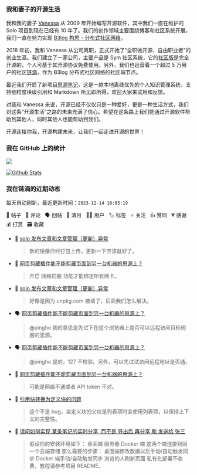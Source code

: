 ### 我和妻子的开源生活

我和我的妻子 [Vanessa](https://github.com/Vanessa219) 从 2009 年开始编写开源软件，其中我们一直在维护的 Solo 项目到现在已经有 10 年了。我们的创作领域主要围绕博客和社区系统开展，我们一直在努力实现 [B3log 构思 - 分布式社区网络](https://ld246.com/article/1546941897596)。

2018 年初，我和 Vanessa 从公司离职，正式开始了“全职做开源、自由职业者”的创业生涯。我们建立了一家公司，主要产品是 Sym 社区系统，它的[社区版](https://github.com/88250/symphony)是完全开源的，个人可基于其开源协议免费使用。另外，我们也运营着一个超过 5 万用户的社区[链滴](https://ld246.com)，作为 B3log 分布式社区网络的社区端节点。

最近我们开启了新项目[思源笔记](https://github.com/siyuan-note/siyuan)，这是一款本地离线优先的个人知识管理系统，支持细粒度块级引用和 Markdown 所见即所得，欢迎大家来试用和反馈。

对我和 Vanessa 来说，开源已经不仅仅只是一种爱好，更是一种生活方式，我们对这条“开源生活”之路的未来充满了信心。希望在这条路上我们能通过开源软件帮助到其他人，同时其他人也能帮助到我们。

开源连接你我，开源构建未来，让我们一起走进开源的世界！

### 我在 GitHub 上的统计

<a title="Hits" target="_blank" href="https://github.com/88250/88250"><img src="https://hits.b3log.org/88250/88250.svg"></a>

[![Github Stats](https://github-readme-stats.vercel.app/api?username=88250&theme=tokyonight&show_icons=true)](https://github.com/88250)

<!--events start -->

### 我在链滴的近期动态

每天自动刷新，最近更新时间：`2023-12-14 16:05:19`

📝 帖子 &nbsp; 💬 评论 &nbsp; 🗣 回帖 &nbsp; 🌙 清月 &nbsp; 👨‍💻 用户 &nbsp; 🏷️ 标签 &nbsp; ⭐️ 关注 &nbsp; 👍 赞同 &nbsp; 💗 感谢 &nbsp; 💰 打赏 &nbsp; 🗃 收藏

* 💬 [solo 发布文章和文章管理（更新）异常](https://ld246.com/article/1702535619033/comment/1702539695281#comments)

  > 新的镜像已经打包上传，更新一下应该就好了。
* 💬 [网页剪藏插件能不能剪藏页面到另一台机器的思源上？](https://ld246.com/article/1702528598686/comment/1702537242001#comments)

  > 开启 网络伺服 功能才能绑定所有网卡。
* 💬 [solo 发布文章和文章管理（更新）异常](https://ld246.com/article/1702535619033/comment/1702537200890#comments)

  > 好像是因为 unpkg.com 被墙了，后面我们怎么解决。
* 🗣 [网页剪藏插件能不能剪藏页面到另一台机器的思源上？](https://ld246.com/article/1702528598686/comment/1702528654428#comments)

  > @pinghe 我的意思是先试下在这个浏览器上是否可以远程访问目标伺服的思源。
* 🗣 [网页剪藏插件能不能剪藏页面到另一台机器的思源上？](https://ld246.com/article/1702528598686/comment/1702528654428#comments)

  > @pinghe 是的，127 不校验。另外，可以先试试访问远程地址是否通。
* 💬 [网页剪藏插件能不能剪藏页面到另一台机器的思源上？](https://ld246.com/article/1702528598686/comment/1702528654428#comments)

  > 可能是网络不通或者 API token 不对。
* 💬 [引用块转换为定义块的问题](https://ld246.com/article/1702525286862/comment/1702526784389#comments)

  > 这个不是 bug，当定义块的父块是列表项时会使用列表项，以保持上下文的完整性。
* 💬 [请问如何实现 某条笔记的实时分享, 而不是 导出后 再分享 和 发送给 张三](https://ld246.com/article/1702458311246/comment/1702522871783#comments)

  > 假设你的安装环境如下： 桌面端 服务器 Docker 端 这两个端连接到同一个云端存储 那么需要的步骤： 桌面端修改数据以后手动/自动触发同步 Docker 端手动/自动触发同步 浏览的人刷新页面 私有化部署不收费，教程请参考项目 README。


<!--events end -->
